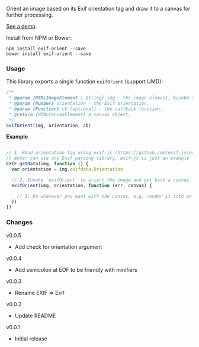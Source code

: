 Orient an image based on its Exif orientation tag and draw it to a canvas for further processing.

[See a demo](http://rawgit.com/buunguyen/exif-orient/master/demo/index.html).

Install from NPM or Bower:
```
npm install exif-orient --save
bower install exif-orient --save
```

### Usage

This library exports a single function `exifOrient` (support UMD):

```js
/**
 * @param {HTMLImageElement | String} img - the image element, base64 string or URL.
 * @param {Number} orientation - the Exif orientation.
 * @param {Function} cb (optional) - the callback function.
 * @return {HTMLCanvasElement} a canvas object.
 */
exifOrient(img, orientation, cb)
```

__Example__
```js

// 1. Read orientation tag using exif-js (https://github.com/exif-js/exif-js)
// Note: can use any Exif parsing library, exif-js is just an example
EXIF.getData(img, function () {
  var orientation = img.exifdata.Orientation

  // 2. Invoke `exifOrient` to orient the image and get back a canvas
  exifOrient(img, orientation, function (err, canvas) {

    // 3. Do whatever you want with the canvas, e.g. render it into an image
  })
})
```

### Changes

v0.0.5
* Add check for orientation argument

v0.0.4
* Add semicolon at EOF to be friendly with minifiers

v0.0.3
* Rename EXIF => Exif

v0.0.2
* Update README

v0.0.1
* Initial release
